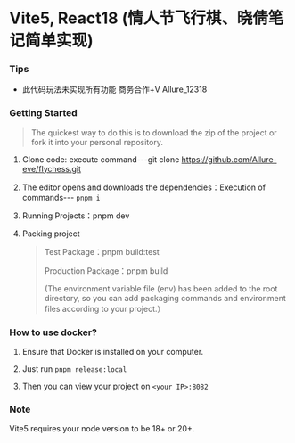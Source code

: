 # Vite5, React18 (情人节飞行棋、晓倩笔记简单实现)


### Tips

- 此代码玩法未实现所有功能 商务合作+V Allure_12318


### Getting Started

> The quickest way to do this is to download the zip of the project or fork it into your personal repository.

1. Clone code: execute command---git clone https://github.com/Allure-eve/flychess.git

2. The editor opens and downloads the dependencies：Execution of commands--- `pnpm i`

3. Running Projects：pnpm dev

4. Packing project

   > Test Package：pnpm build:test
   >
   > Production Package：pnpm build
   >
   > (The environment variable file (env) has been added to the root directory, so you can add packaging commands and environment files according to your project.）

### How to use docker?

1. Ensure that Docker is installed on your computer.

2. Just run `pnpm release:local`

3. Then you can view your project on `<your IP>:8082`

### Note

Vite5 requires your node version to be 18+ or 20+.
